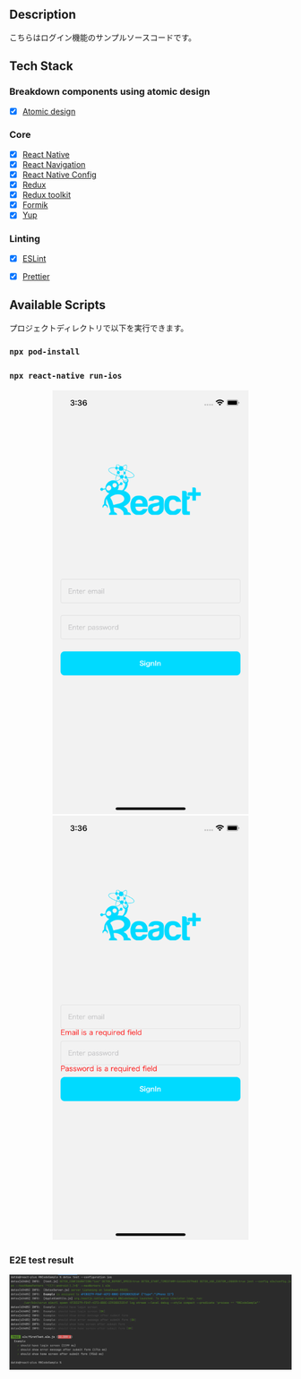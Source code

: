 ## Description

こちらはログイン機能のサンプルソースコードです。

## Tech Stack

### Breakdown components using atomic design
- [x] [Atomic design](https://bradfrost.com/blog/post/atomic-web-design/)

### Core

- [x] [React Native](https://reactnative.dev/)
- [x] [React Navigation](https://reactnavigation.org/)
- [x] [React Native Config](https://github.com/luggit/react-native-config)
- [x] [Redux](https://redux.js.org/)
- [x] [Redux toolkit](https://redux-toolkit.js.org/)
- [x] [Formik](https://formik.org/)
- [x] [Yup](https://github.com/jquense/yup)

### Linting

- [x] [ESLint](https://eslint.org/)
- [x] [Prettier](https://prettier.io/)


## Available Scripts

プロジェクトディレクトリで以下を実行できます。

### `npx pod-install`
### `npx react-native run-ios`

<p align="center">
  <img src="https://github.com/react-plus/RNCodeSample/blob/master/images/login.png?raw=true" width="350" title="">
  <img src="https://github.com/react-plus/RNCodeSample/blob/master/images/login_error.png?raw=true" width="350" alt="">
</p>

### E2E test result

<p align="center">
  <img src="https://github.com/react-plus/RNCodeSample/blob/master/images/e2e_test_result.png?raw=true" width="850" title="">
</p>
